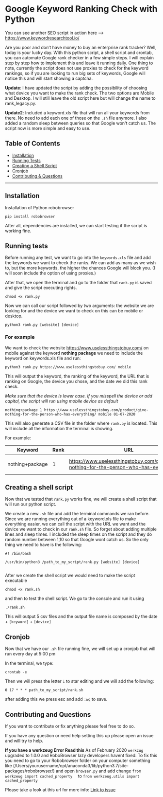 
# Google Keyword Ranking Check with Python 

You can see another SEO script in action here --> <a href="https://www.keywordresearchtool.io/" rel="follow">https://www.keywordresearchtool.io/</a>

Are you poor and don’t have money to buy an enterprise rank tracker? Well, today is your lucky day. With this python script, 
a shell script and crontab, you can automate Google rank checker in a few simple steps.
I will explain step by step how to implement this and leave it running daily.
One thing to note, currently the script does not use proxies to check for the keyword rankings, so if you are looking to run big sets of keywords, Google will notice this and will start showing a captcha.


**Update**: I have updated the script by adding the possibility of choosing what device you want to make the rank check. The two options are Mobile and Desktop. I will still leave the old script here but will change the name to rank_legacy.py.

**Update2**: Included a keyword.xls file that will run all your keywords from there. No need to add each one of those on the `.sh` file anymore. I also added a random sleep between queries so that Google won't catch us. The script now is more simple and easy to use.

## Table of Contents 

- [Installation](#installation)
- [Running Tests](#running-tests)
- [Creating a Shell Script](#creating-a-shell-script)
- [Cronjob](#cronjob)
- [Contributing & Questions](#contributing-and-questions)

---

## Installation

Installation of Python robobrowser

```shell
pip install robobrowser
```
After all, dependencies are installed, we can start testing if the script is working fine.

## Running tests
Before running any test, we want to go into the `keywords.xls` file and add the keywords we want to check the ranks. We can add as many as we wish to, but the more keywords, the higher the chances Google will block you. (I will soon include the option of using proxies.)

After that, we open the terminal and go to the folder that `rank.py` is saved and give the script executing rights.

```shell
chmod +x rank.py
```
Now we can call our script followed by two arguments: the website we are looking for and the device we want to check on this can be mobile or desktop.

```shell
python3 rank.py [website] [device] 
```

### For example 
We want to check the website https://www.uselessthingstobuy.com/ on mobile against the keyword **nothing package** we need to include the keyword on keywords.xls file and run:

```shell
python3 rank.py https://www.uselessthingstobuy.com/ mobile
```

This will output the keyword, the ranking of the keyword, the URL that is ranking on Google, the device you chose, and the date we did this rank check.

*Make sure that the device is lower case. If you misspell the device or add capital, the script will run using mobile device as default*

```shell 
nothing+package 1 https://www.uselessthingstobuy.com/product/give-nothing-for-the-person-who-has-everything/ mobile 01-07-2020
```
This will also generate a CSV file in the folder where `rank.py` is located. This will include all the information the terminal is showing.

For example:

| Keyword         	| Rank 	| URL                                                                                        	| Device 	| Date       	|
|-----------------	|------	|--------------------------------------------------------------------------------------------	|--------	|------------	|
| nothing+package 	| 1    	| https://www.uselessthingstobuy.com/product/give-nothing-for-the-person-who-has-everything/ 	| mobile 	| 01-07-2020 	|

## Creating a shell script

Now that we tested that `rank.py` works fine, we will create a shell script that will run our python script.

We create a new `.sh` file and add the terminal commands we ran before. Since we are running everything out of a keyword.xls file to make everything easier, we can call the script with the URL we want and the device we want to check in our `rank.sh` file. 
So forget about adding multiple lines and sleep times. I included the sleep times on the script and they do random number between 1,10 so that Google wont catch us. So the only thing we need to have is the following:

```shell
#! /bin/bash

/usr/bin/python3 /path_to_my_script/rank.py [website] [device] 


```

After we create the shell script we would need to make the script executable

```shell
chmod +x rank.sh
```
and then to test the shell script. We go to the console and run it using

```shell
./rank.sh
```
This will output 5 csv files and the output file name is composed by the date + `[keyword]` + `[device]`

## Cronjob

Now that we have our `.sh` file running fine, we will set up a cronjob that will run every day at 5:00 pm

In the terminal, we type:

```shell
crontab -e
```
Then we will press the letter `i` to star editing and we will add the following:

```
0 17 * * * path_to_my_script/rank.sh
```

after adding this we press esc and add `:wq` to save.

## Contributing and Questions

If you want to contribute or fix anything please feel free to do so. 

If you have any question or need help setting this up please open an issue and will try to help.


**If you have a werkzeug Error Read this** As of February 2020 `werkzug` upgraded to 1.0.0 and RoboBrowser lazy developers havent fixed. To fix this you need to go to your Robobrowser folder on your computer something like (/Users/yourusername/opt/anaconda3/lib/python3.7/site-packages/robobrowser/) and open `browser.py` and add change ```from werkzeug import cached_property  ``` to ```from werkzeug.utils import cached_property```

Please take a look at this url for more info: [Link to issue](https://github.com/jmcarp/robobrowser/issues/93)










